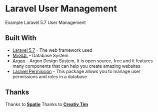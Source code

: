 # Laravel User Management

Example Laravel 5.7 User Management

## Built With

* [Laravel 5.7](laravel.com) - The web framework used
* [MySQL](mysql.com) - Database System
* [Argon](https://www.creative-tim.com/product/argon-design-system) - Argon Design System, It is open source, free and it features many components that can help you create amazing websites
* [Laravel Permission](https://github.com/spatie/laravel-permission) - This package allows you to manage user permissions and roles in a database


## Thanks
Thanks to **[Spatie](https://github.com/spatie)**
Thanks to **[Creativ Tim](https://www.creative-tim.com)**